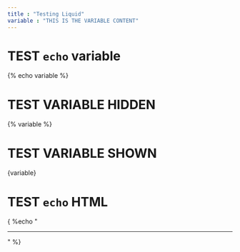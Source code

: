 ```yaml
---
title : "Testing Liquid"
variable : "THIS IS THE VARIABLE CONTENT"
---
```


# TEST `echo` variable

{% echo variable %}

# TEST VARIABLE HIDDEN

{% variable %}

# TEST VARIABLE SHOWN

{variable}

# TEST `echo` HTML

{ %echo "<hr>" %}


